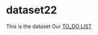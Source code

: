 # dataset22
This is the dataset
Our [TO_DO LIST](https://github.com/fegb-dataset22/dataset22/projects/1)
